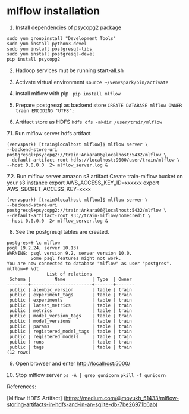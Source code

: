 # mlflow installation
1. Install dependencies of psycopg2 package
```
sudo yum groupinstall "Development Tools"
sudo yum install python3-devel
sudo yum install postgresql-libs
sudo yum install postgresql-devel
pip install psycopg2
```
2. Hadoop services mut be running start-all.sh

3. Activate virtual environment
` source ~/venvspark/bin/activate `

4. install mlflow with pip
`  pip install mlflow  `

5. Prepare postgresql as backend store
` CREATE DATABASE mlflow OWNER train ENCODING 'UTF8'; `

6. Artifact store as HDFS
` hdfs dfs -mkdir /user/train/mlflow `

7.1. Run mlflow server hdfs artifact
```
(venvspark) [train@localhost mlflow]$ mlflow server \
--backend-store-uri postgresql+psycopg2://train:Ankara06@localhost:5432/mlflow \
--default-artifact-root hdfs://localhost:9000/user/train/mlflow \
--host 0.0.0.0  2> mlflow_server.log &
```

7.2. Run mlflow server amazon s3 artifact
Create train-mlflow bucket on your s3 instance
export AWS_ACCESS_KEY_ID=xxxxxx
export AWS_SECRET_ACCESS_KEY=xxxx
```
(venvspark) [train@localhost mlflow]$ mlflow server \
--backend-store-uri postgresql+psycopg2://train:Ankara06@localhost:5432/mlflow \
--default-artifact-root s3://train-mlflow/homecredit \
--host 0.0.0.0  2> mlflow_server.log &
```
8. See the postgresql tables are created.

```
postgres=# \c mlflow
psql (9.2.24, server 10.13)
WARNING: psql version 9.2, server version 10.0.
         Some psql features might not work.
You are now connected to database "mlflow" as user "postgres".
mlflow=# \dt
               List of relations
 Schema |         Name          | Type  | Owner
--------+-----------------------+-------+-------
 public | alembic_version       | table | train
 public | experiment_tags       | table | train
 public | experiments           | table | train
 public | latest_metrics        | table | train
 public | metrics               | table | train
 public | model_version_tags    | table | train
 public | model_versions        | table | train
 public | params                | table | train
 public | registered_model_tags | table | train
 public | registered_models     | table | train
 public | runs                  | table | train
 public | tags                  | table | train
(12 rows)
```

9. Open browser and enter [http://localhost:5000/](http://localhost:5000/)

10. Stop mlflow server
` ps -A | grep gunicorn `
` pkill -f gunicorn `








References:

[Mlflow HDFS Artifact] (https://medium.com/@moyukh_51433/mlflow-storing-artifacts-in-hdfs-and-in-an-sqlite-db-7be26971b6ab)
